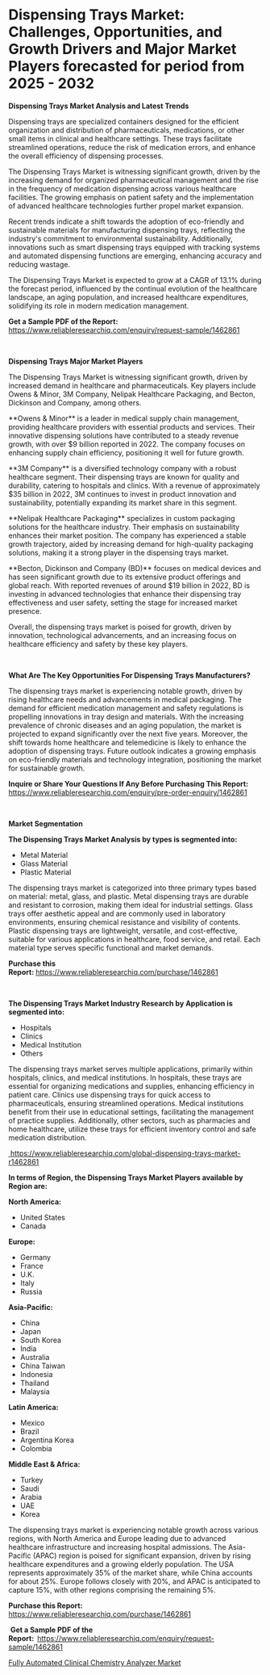 <p><h1>Dispensing Trays Market: Challenges, Opportunities, and Growth Drivers and Major Market Players forecasted for period from 2025 - 2032</h1></p><p><strong>Dispensing Trays Market Analysis and Latest Trends</strong></p>
<p><p>Dispensing trays are specialized containers designed for the efficient organization and distribution of pharmaceuticals, medications, or other small items in clinical and healthcare settings. These trays facilitate streamlined operations, reduce the risk of medication errors, and enhance the overall efficiency of dispensing processes. </p><p>The Dispensing Trays Market is witnessing significant growth, driven by the increasing demand for organized pharmaceutical management and the rise in the frequency of medication dispensing across various healthcare facilities. The growing emphasis on patient safety and the implementation of advanced healthcare technologies further propel market expansion. </p><p>Recent trends indicate a shift towards the adoption of eco-friendly and sustainable materials for manufacturing dispensing trays, reflecting the industry's commitment to environmental sustainability. Additionally, innovations such as smart dispensing trays equipped with tracking systems and automated dispensing functions are emerging, enhancing accuracy and reducing wastage. </p><p>The Dispensing Trays Market is expected to grow at a CAGR of 13.1% during the forecast period, influenced by the continual evolution of the healthcare landscape, an aging population, and increased healthcare expenditures, solidifying its role in modern medication management.</p></p>
<p><strong>Get a Sample PDF of the Report:&nbsp;</strong> <a href="https://www.reliableresearchiq.com/enquiry/request-sample/1462861?utm_campaign=2318&utm_medium=2&utm_source=Github&utm_content=ia&utm_term=03032025&utm_id=dispensing-trays">https://www.reliableresearchiq.com/enquiry/request-sample/1462861</a></p>
<p>&nbsp;</p>
<p><strong>Dispensing Trays Major Market Players</strong></p>
<p><p>The Dispensing Trays Market is witnessing significant growth, driven by increased demand in healthcare and pharmaceuticals. Key players include Owens & Minor, 3M Company, Nelipak Healthcare Packaging, and Becton, Dickinson and Company, among others. </p><p>**Owens & Minor** is a leader in medical supply chain management, providing healthcare providers with essential products and services. Their innovative dispensing solutions have contributed to a steady revenue growth, with over $9 billion reported in 2022. The company focuses on enhancing supply chain efficiency, positioning it well for future growth.</p><p>**3M Company** is a diversified technology company with a robust healthcare segment. Their dispensing trays are known for quality and durability, catering to hospitals and clinics. With a revenue of approximately $35 billion in 2022, 3M continues to invest in product innovation and sustainability, potentially expanding its market share in this segment.</p><p>**Nelipak Healthcare Packaging** specializes in custom packaging solutions for the healthcare industry. Their emphasis on sustainability enhances their market position. The company has experienced a stable growth trajectory, aided by increasing demand for high-quality packaging solutions, making it a strong player in the dispensing trays market.</p><p>**Becton, Dickinson and Company (BD)** focuses on medical devices and has seen significant growth due to its extensive product offerings and global reach. With reported revenues of around $19 billion in 2022, BD is investing in advanced technologies that enhance their dispensing tray effectiveness and user safety, setting the stage for increased market presence.</p><p>Overall, the dispensing trays market is poised for growth, driven by innovation, technological advancements, and an increasing focus on healthcare efficiency and safety by these key players.</p></p>
<p>&nbsp;</p>
<p><strong>What Are The Key Opportunities For Dispensing Trays Manufacturers?</strong></p>
<p><p>The dispensing trays market is experiencing notable growth, driven by rising healthcare needs and advancements in medical packaging. The demand for efficient medication management and safety regulations is propelling innovations in tray design and materials. With the increasing prevalence of chronic diseases and an aging population, the market is projected to expand significantly over the next five years. Moreover, the shift towards home healthcare and telemedicine is likely to enhance the adoption of dispensing trays. Future outlook indicates a growing emphasis on eco-friendly materials and technology integration, positioning the market for sustainable growth.</p></p>
<p><strong>Inquire or Share Your Questions If Any Before Purchasing This Report:</strong> <a href="https://www.reliableresearchiq.com/enquiry/pre-order-enquiry/1462861?utm_campaign=2318&utm_medium=2&utm_source=Github&utm_content=ia&utm_term=03032025&utm_id=dispensing-trays">https://www.reliableresearchiq.com/enquiry/pre-order-enquiry/1462861</a></p>
<p>&nbsp;</p>
<p><strong>Market Segmentation</strong></p>
<p><strong>The Dispensing Trays Market Analysis by types is segmented into:</strong></p>
<p><ul><li>Metal Material</li><li>Glass Material</li><li>Plastic Material</li></ul></p>
<p><p>The dispensing trays market is categorized into three primary types based on material: metal, glass, and plastic. Metal dispensing trays are durable and resistant to corrosion, making them ideal for industrial settings. Glass trays offer aesthetic appeal and are commonly used in laboratory environments, ensuring chemical resistance and visibility of contents. Plastic dispensing trays are lightweight, versatile, and cost-effective, suitable for various applications in healthcare, food service, and retail. Each material type serves specific functional and market demands.</p></p>
<p><strong>Purchase this Report:&nbsp;</strong><a href="https://www.reliableresearchiq.com/purchase/1462861?utm_campaign=2318&utm_medium=2&utm_source=Github&utm_content=ia&utm_term=03032025&utm_id=dispensing-trays">https://www.reliableresearchiq.com/purchase/1462861</a></p>
<p>&nbsp;</p>
<p><strong>The Dispensing Trays Market Industry Research by Application is segmented into:</strong></p>
<p><ul><li>Hospitals</li><li>Clinics</li><li>Medical Institution</li><li>Others</li></ul></p>
<p><p>The dispensing trays market serves multiple applications, primarily within hospitals, clinics, and medical institutions. In hospitals, these trays are essential for organizing medications and supplies, enhancing efficiency in patient care. Clinics use dispensing trays for quick access to pharmaceuticals, ensuring streamlined operations. Medical institutions benefit from their use in educational settings, facilitating the management of practice supplies. Additionally, other sectors, such as pharmacies and home healthcare, utilize these trays for efficient inventory control and safe medication distribution.</p></p>
<p><a href="https://www.reliableresearchiq.com/global-dispensing-trays-market-r1462861?utm_campaign=2318&utm_medium=2&utm_source=Github&utm_content=ia&utm_term=03032025&utm_id=dispensing-trays">&nbsp;https://www.reliableresearchiq.com/global-dispensing-trays-market-r1462861</a></p>
<p><strong>In terms of Region, the Dispensing Trays Market Players available by Region are:</strong></p>
<p>
    <p> <strong> North America: </strong>
        <ul>
            <li>United States</li>
            <li>Canada</li>
        </ul>
        </p> 
    <p> <strong> Europe: </strong>
        <ul>
            <li>Germany</li>
            <li>France</li>
            <li>U.K.</li>
            <li>Italy</li>
            <li>Russia</li>
        </ul>
        </p> 
    <p> <strong> Asia-Pacific: </strong>
        <ul>
            <li>China</li>
            <li>Japan</li>
            <li>South Korea</li>
            <li>India</li>
            <li>Australia</li>
            <li>China Taiwan</li>
            <li>Indonesia</li>
            <li>Thailand</li>
            <li>Malaysia</li>
        </ul>
        </p> 
    <p> <strong> Latin America: </strong>
        <ul>
            <li>Mexico</li>
            <li>Brazil</li>
            <li>Argentina Korea</li>
            <li>Colombia</li>
        </ul>
        </p> 
    <p> <strong> Middle East & Africa: </strong>
        <ul>
            <li>Turkey</li>
            <li>Saudi</li>
            <li>Arabia</li>
            <li>UAE</li>
            <li>Korea</li>
        </ul>
    </p>
    </p>
<p><p>The dispensing trays market is experiencing notable growth across various regions, with North America and Europe leading due to advanced healthcare infrastructure and increasing hospital admissions. The Asia-Pacific (APAC) region is poised for significant expansion, driven by rising healthcare expenditures and a growing elderly population. The USA represents approximately 35% of the market share, while China accounts for about 25%. Europe follows closely with 20%, and APAC is anticipated to capture 15%, with other regions comprising the remaining 5%.</p></p>
<p><strong>Purchase this Report: </strong><a href="https://www.reliableresearchiq.com/purchase/1462861?utm_campaign=2318&utm_medium=2&utm_source=Github&utm_content=ia&utm_term=03032025&utm_id=dispensing-trays">https://www.reliableresearchiq.com/purchase/1462861</a></p>
<p>&nbsp;<strong>Get a Sample PDF of the Report:&nbsp;&nbsp;</strong><a href="https://www.reliableresearchiq.com/enquiry/request-sample/1462861?utm_campaign=2318&utm_medium=2&utm_source=Github&utm_content=ia&utm_term=03032025&utm_id=dispensing-trays">https://www.reliableresearchiq.com/enquiry/request-sample/1462861</a></p>
<p><strong></strong></p>
<p><p><a href="https://github.com/rosalinebhakta48/Market-Research-Report-List-1/blob/main/fully-automated-clinical-chemistry-analyzer-market.md?utm_campaign=2318&utm_medium=2&utm_source=Github&utm_content=ia&utm_term=03032025&utm_id=dispensing-trays">Fully Automated Clinical Chemistry Analyzer Market</a></p></p>